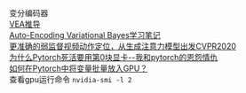 变分编码器    
[VEA推导](https://zhuanlan.zhihu.com/p/64485020)  
[Auto-Encoding Variational Bayes学习笔记](https://blog.csdn.net/weixin_40955254/article/details/81415834)  
[更准确的弱监督视频动作定位，从生成注意力模型出发CVPR2020](https://www.linkresearcher.com/theses/1fd8b046-81b3-4f2b-a3d2-5a331b4fa71a)  
[为什么Pytorch死活要用第0块显卡--我和pytorch的恩怨情仇](https://blog.csdn.net/weixin_38376691/article/details/96435895?utm_medium=distribute.pc_relevant.none-task-blog-BlogCommendFromMachineLearnPai2-2.nonecase&depth_1-utm_source=distribute.pc_relevant.none-task-blog-BlogCommendFromMachineLearnPai2-2.nonecase)  
[如何在Pytorch中将变量批量放入GPU？](https://zhuanlan.zhihu.com/p/304970252)  
查看gpu运行命令 `nvidia-smi -l 2`
